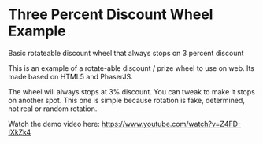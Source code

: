 # Three Percent Discount Wheel Example
 Basic rotateable discount wheel that always stops on 3 percent discount

This is an example of a rotate-able discount / prize wheel to use on web. Its made based on HTML5 and PhaserJS.

The wheel will always stops at 3% discount. You can tweak to make it stops on another spot. This one is simple because rotation is fake, determined, not real or random rotation.

Watch the demo video here: https://www.youtube.com/watch?v=Z4FD-IXkZk4
